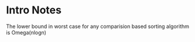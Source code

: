 # Intro Notes

The lower bound in worst case for any comparision based sorting algorithm is Omega(nlogn)

